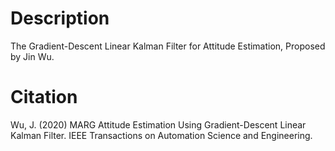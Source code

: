 # Description
The Gradient-Descent Linear Kalman Filter for Attitude Estimation, Proposed by Jin Wu.

# Citation
Wu, J. (2020) MARG Attitude Estimation Using Gradient-Descent Linear Kalman Filter. IEEE Transactions on Automation Science and Engineering.

